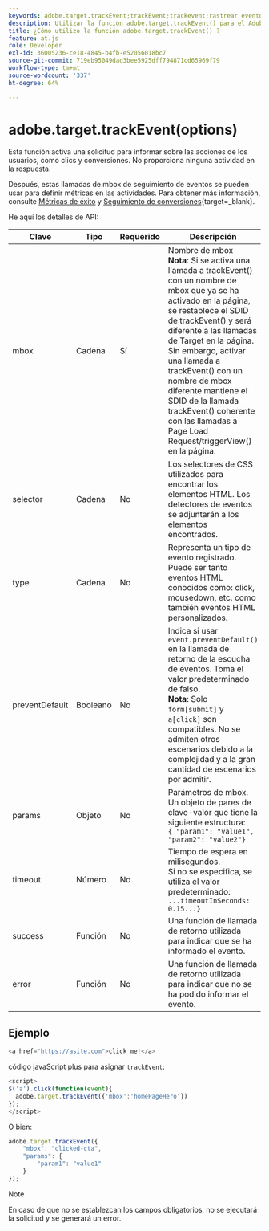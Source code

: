 ```yaml
---
keywords: adobe.target.trackEvent;trackEvent;trackevent;rastrear evento;at.js;funciones;función;preventDefault;preventdefault;evitar prederminado
description: Utilizar la función adobe.target.trackEvent() para el Adobe [!DNL Target] Biblioteca JavaScript de at.js para activar una solicitud con el fin de informar sobre las acciones de los usuarios, como clics y conversiones en el sitio.
title: ¿Cómo utilizo la función adobe.target.trackEvent() ?
feature: at.js
role: Developer
exl-id: 36005236-ce18-4845-b4fb-e52056018bc7
source-git-commit: 719eb95049dad3bee5925dff794871cd65969f79
workflow-type: tm+mt
source-wordcount: '337'
ht-degree: 64%

---
```


# adobe.target.trackEvent(options)

Esta función activa una solicitud para informar sobre las acciones de los usuarios, como clics y conversiones. No proporciona ninguna actividad en la respuesta.

Después, estas llamadas de mbox de seguimiento de eventos se pueden usar para definir métricas en las actividades. Para obtener más información, consulte [Métricas de éxito](/help/main/c-activities/r-success-metrics/success-metrics.md#reference_D011575C85DA48E989A244593D9B9924) y [Seguimiento de conversiones](https://developer.adobe.com/target/implement/client-side/atjs/how-to-deployatjs/implement-target-without-a-tag-manager/){target=_blank}.

He aquí los detalles de API:

| Clave | Tipo | Requerido | Descripción |
|--- |--- |--- |--- |
| mbox | Cadena | Sí | Nombre de mbox <br>**Nota**: Si se activa una llamada a trackEvent() con un nombre de mbox que ya se ha activado en la página, se restablece el SDID de trackEvent() y será diferente a las llamadas de Target en la página. Sin embargo, activar una llamada a trackEvent() con un nombre de mbox diferente mantiene el SDID de la llamada trackEvent() coherente con las llamadas a Page Load Request/triggerView() en la página. |
| selector | Cadena | No | Los selectores de CSS utilizados para encontrar los elementos HTML. Los detectores de eventos se adjuntarán a los elementos encontrados. |
| type | Cadena | No | Representa un tipo de evento registrado. Puede ser tanto eventos HTML conocidos como: click, mousedown, etc. como también eventos HTML personalizados. |
| preventDefault | Booleano | No | Indica si usar `event.preventDefault()` en la llamada de retorno de la escucha de eventos. Toma el valor predeterminado de falso.<br>**Nota**: Solo `form[submit]` y `a[click]` son compatibles. No se admiten otros escenarios debido a la complejidad y a la gran cantidad de escenarios por admitir. |
| params | Objeto | No | Parámetros de mbox. Un objeto de pares de clave-valor que tiene la siguiente estructura:<br>`{ "param1": "value1", "param2": "value2"}` |
| timeout | Número | No | Tiempo de espera en milisegundos.<br>Si no se especifica, se utiliza el valor predeterminado:<br>`...timeoutInSeconds: 0.15...}` |
| success | Función | No | Una función de llamada de retorno utilizada para indicar que se ha informado el evento. |
| error | Función | No | Una función de llamada de retorno utilizada para indicar que no se ha podido informar el evento. |

## Ejemplo

```javascript
<a href="https://asite.com">click me!</a> 
```

código javaScript plus para asignar `trackEvent`:

```javascript
<script> 
$('a').click(function(event){ 
  adobe.target.trackEvent({'mbox':'homePageHero'}) 
}); 
</script> 
```

O bien:

```javascript
adobe.target.trackEvent({ 
    "mbox": "clicked-cta", 
    "params": { 
        "param1": "value1" 
    } 
});
```

>[!NOTE]
>
>En caso de que no se establezcan los campos obligatorios, no se ejecutará la solicitud y se generará un error.
